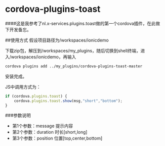 cordova-plugins-toast
=====================
####这是我参考了nl.x-services.plugins.toast做的第一个cordova插件，在此做下开发备忘。

##使用方式
假设项目路径为/workspaces/ionicdemo

下载zip包，解压到/workspaces/my_plugins，随后切换到shell终端，进入/workspaces/ionicdemo，再输入

```bash
cordova plugins add ../my_plugins/cordova-plugins-toast-master
```

安装完成。

JS中调用方式为：

```js
if (cordova.plugins.toast) {
    cordova.plugins.toast.show(msg,"short","bottom");
}
```

###参数说明
- 第1个参数：message 提示内容
- 第2个参数：duration 时长[short,long]
- 第3个参数：position 位置[top,center,bottom]

